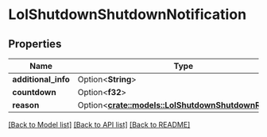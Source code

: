 # LolShutdownShutdownNotification

## Properties

Name | Type | Description | Notes
------------ | ------------- | ------------- | -------------
**additional_info** | Option<**String**> |  | [optional]
**countdown** | Option<**f32**> |  | [optional]
**reason** | Option<[**crate::models::LolShutdownShutdownReason**](LolShutdownShutdownReason.md)> |  | [optional]

[[Back to Model list]](../README.md#documentation-for-models) [[Back to API list]](../README.md#documentation-for-api-endpoints) [[Back to README]](../README.md)



